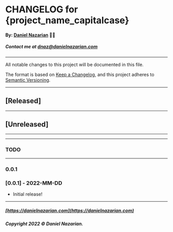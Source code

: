 # CHANGELOG for {project_name_capitalcase}
#### By: [Daniel Nazarian](https://danielnazarian) 🐧👹
##### Contact me at <dnaz@danielnazarian.com>

-------------------------------------------------------

All notable changes to this project will be documented in this file.

The format is based on [Keep a Changelog](https://keepachangelog.com/en/1.0.0/),
and this project adheres to [Semantic Versioning](https://semver.org/spec/v2.0.0.html).


-------------------------------------------------------

## [Released]


-------------------------------------------------------

## [Unreleased]

-----



-------------------------------------------------------
### TODO
----
### 0.0.1





### [0.0.1] - 2022-MM-DD
- Initial release!

-------------------------------------------------------

##### [https://danielnazarian.com](https://danielnazarian.com)
##### Copyright 2022 © Daniel Nazarian.

